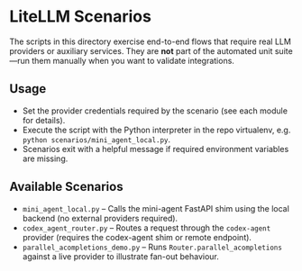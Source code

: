 # LiteLLM Scenarios

The scripts in this directory exercise end-to-end flows that require real LLM
providers or auxiliary services. They are **not** part of the automated unit
suite—run them manually when you want to validate integrations.

## Usage

* Set the provider credentials required by the scenario (see each module for
  details).
* Execute the script with the Python interpreter in the repo virtualenv, e.g.
  `python scenarios/mini_agent_local.py`.
* Scenarios exit with a helpful message if required environment variables are
  missing.

## Available Scenarios

* `mini_agent_local.py` – Calls the mini-agent FastAPI shim using the local
  backend (no external providers required).
* `codex_agent_router.py` – Routes a request through the `codex-agent` provider
  (requires the codex-agent shim or remote endpoint).
* `parallel_acompletions_demo.py` – Runs `Router.parallel_acompletions` against a
  live provider to illustrate fan-out behaviour.
